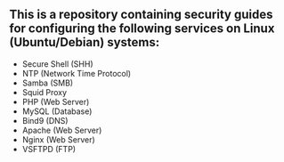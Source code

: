 
This is a repository containing security guides for configuring the following services on Linux (Ubuntu/Debian) systems:
--

* Secure Shell (SHH)
* NTP (Network Time Protocol)
* Samba (SMB)
* Squid Proxy
* PHP (Web Server)
* MySQL (Database)
* Bind9 (DNS)
* Apache (Web Server)
* Nginx (Web Server)
* VSFTPD (FTP)
